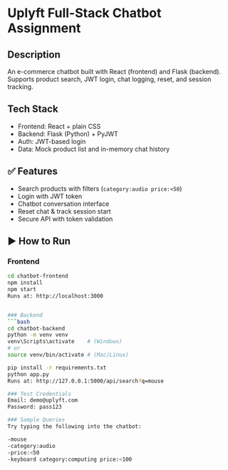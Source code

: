 # Uplyft Full-Stack Chatbot Assignment

## Description
An e-commerce chatbot built with React (frontend) and Flask (backend). Supports product search, JWT login, chat logging, reset, and session tracking.

## Tech Stack
- Frontend: React + plain CSS
- Backend: Flask (Python) + PyJWT
- Auth: JWT-based login
- Data: Mock product list and in-memory chat history

## ✅ Features
- Search products with filters (`category:audio price:<50`)
- Login with JWT token
- Chatbot conversation interface
- Reset chat & track session start
- Secure API with token validation

## ▶️ How to Run

### Frontend
```bash
cd chatbot-frontend
npm install
npm start
Runs at: http://localhost:3000


### Backend
```bash
cd chatbot-backend
python -m venv venv
venv\Scripts\activate    # (Windows)
# or
source venv/bin/activate # (Mac/Linux)

pip install -r requirements.txt
python app.py
Runs at: http://127.0.0.1:5000/api/search?q=mouse

### Test Credentials
Email: demo@uplyft.com
Password: pass123

### Sample Queries
Try typing the following into the chatbot:

-mouse
-category:audio
-price:<50
-keyboard category:computing price:<100